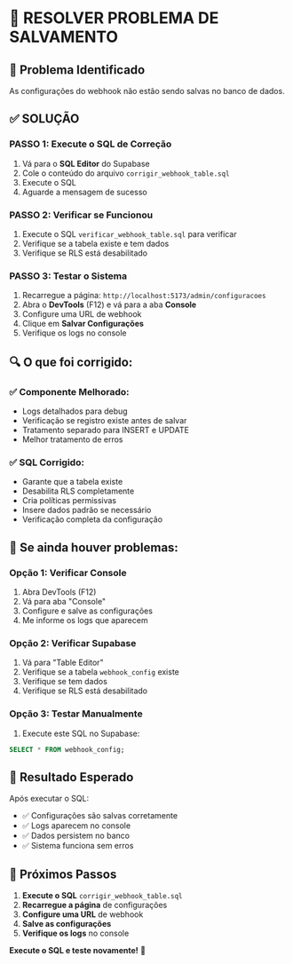 # 🔧 RESOLVER PROBLEMA DE SALVAMENTO

## 🎯 Problema Identificado
As configurações do webhook não estão sendo salvas no banco de dados.

## ✅ SOLUÇÃO

### **PASSO 1: Execute o SQL de Correção**
1. Vá para o **SQL Editor** do Supabase
2. Cole o conteúdo do arquivo `corrigir_webhook_table.sql`
3. Execute o SQL
4. Aguarde a mensagem de sucesso

### **PASSO 2: Verificar se Funcionou**
1. Execute o SQL `verificar_webhook_table.sql` para verificar
2. Verifique se a tabela existe e tem dados
3. Verifique se RLS está desabilitado

### **PASSO 3: Testar o Sistema**
1. Recarregue a página: `http://localhost:5173/admin/configuracoes`
2. Abra o **DevTools** (F12) e vá para a aba **Console**
3. Configure uma URL de webhook
4. Clique em **Salvar Configurações**
5. Verifique os logs no console

## 🔍 O que foi corrigido:

### **✅ Componente Melhorado:**
- Logs detalhados para debug
- Verificação se registro existe antes de salvar
- Tratamento separado para INSERT e UPDATE
- Melhor tratamento de erros

### **✅ SQL Corrigido:**
- Garante que a tabela existe
- Desabilita RLS completamente
- Cria políticas permissivas
- Insere dados padrão se necessário
- Verificação completa da configuração

## 🚨 Se ainda houver problemas:

### **Opção 1: Verificar Console**
1. Abra DevTools (F12)
2. Vá para aba "Console"
3. Configure e salve as configurações
4. Me informe os logs que aparecem

### **Opção 2: Verificar Supabase**
1. Vá para "Table Editor"
2. Verifique se a tabela `webhook_config` existe
3. Verifique se tem dados
4. Verifique se RLS está desabilitado

### **Opção 3: Testar Manualmente**
1. Execute este SQL no Supabase:
```sql
SELECT * FROM webhook_config;
```

## 🎉 Resultado Esperado

Após executar o SQL:
- ✅ Configurações são salvas corretamente
- ✅ Logs aparecem no console
- ✅ Dados persistem no banco
- ✅ Sistema funciona sem erros

## 📝 Próximos Passos

1. **Execute o SQL** `corrigir_webhook_table.sql`
2. **Recarregue a página** de configurações
3. **Configure uma URL** de webhook
4. **Salve as configurações**
5. **Verifique os logs** no console

**Execute o SQL e teste novamente!** 🔧 